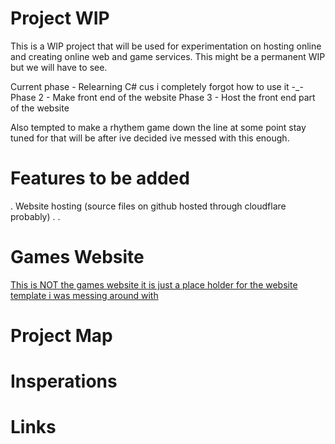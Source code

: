 # Project WIP
This is a WIP project that will be used for experimentation on hosting online and creating online web and game services.
This might be a permanent WIP but we will have to see.

Current phase - Relearning C# cus i completely forgot how to use it -_-
Phase 2 - Make front end of the website
Phase 3 - Host the front end part of the website

Also tempted to make a rhythem game down the line at some point stay tuned for that will be after ive decided ive messed with this enough.

# Features to be added
  . Website hosting (source files on github hosted through cloudflare probably)
  . 
  .
# Games Website 
  [This is NOT the games website it is just a place holder for the website template i was messing around with](https://github.com/battlequestAAA/Website-files)

# Project Map

# Insperations

# Links


